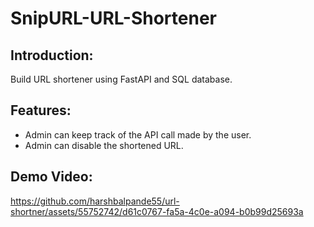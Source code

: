 # SnipURL-URL-Shortener
## Introduction:
Build URL shortener using FastAPI and SQL database.
## Features:
* Admin can keep track of the API call made by the user.
* Admin can disable the shortened URL.
## Demo Video:
https://github.com/harshbalpande55/url-shortner/assets/55752742/d61c0767-fa5a-4c0e-a094-b0b99d25693a
